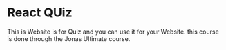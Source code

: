 # React QUiz

This is Website is for Quiz and you can use it for your Website. this course is done through the Jonas Ultimate course.
